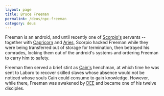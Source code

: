 ```yaml
---
layout: page
title: Bruce Freeman
permalink: /deus/npc-freeman
category: deus
---
```

Freeman is an android, and until recently one of [Scorpio's](npc-scorpio) servants -- together with [Capricorn](npc-capricorn) and [Aries](npc-aries), Scorpio hacked Freeman while they were being transferred out of storage for termination, then betrayed his comrades, locking them out of the android's systems and ordering Freeman to carry him to safety.

Freeman then served a brief stint as [Cain's](npc-cain) henchman, at which time he was sent to Laboro to recover skilled slaves whose absence would not be noticed whose souls Cain could consume to gain knowledge. However, while there, Freeman was awakened by [DEE](char-public-griffin) and became one of his twelve disciples.
